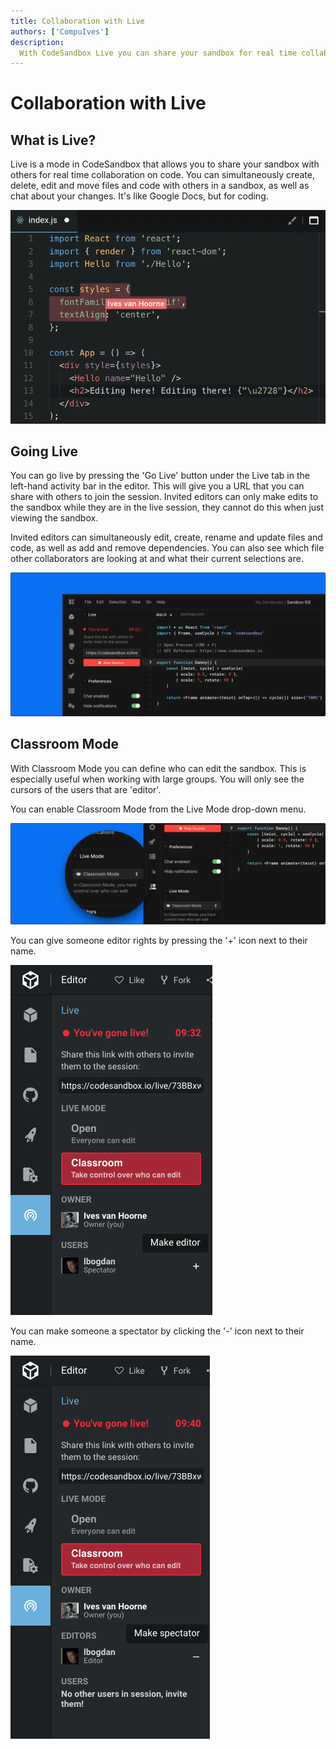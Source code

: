 ```yaml
---
title: Collaboration with Live
authors: ['CompuIves']
description:
  With CodeSandbox Live you can share your sandbox for real time collaboration.
---
```


# Collaboration with Live

## What is Live?

Live is a mode in CodeSandbox that allows you to share your sandbox with others
for real time collaboration on code. You can simultaneously create, delete, edit
and move files and code with others in a sandbox, as well as chat about your
changes. It's like Google Docs, but for coding.

![Live mode](./images/live-screenshot.png)

## Going Live

You can go live by pressing the 'Go Live' button under the Live tab in the
left-hand activity bar in the editor. This will give you a URL that you can
share with others to join the session. Invited editors can only make edits to
the sandbox while they are in the live session, they cannot do this when just
viewing the sandbox.

Invited editors can simultaneously edit, create, rename and update files and
code, as well as add and remove dependencies. You can also see which file other
collaborators are looking at and what their current selections are.

![Going Live](./images/live-live.png)

## Classroom Mode

With Classroom Mode you can define who can edit the sandbox. This is especially
useful when working with large groups. You will only see the cursors of the
users that are 'editor'.

You can enable Classroom Mode from the Live Mode drop-down menu.

![Classroom mode](./images/live-classroom.png)

You can give someone editor rights by pressing the '+' icon next to their name.

![Going Live](./images/live-make-editor.png)

You can make someone a spectator by clicking the '-' icon next to their name.

![Going Live](./images/live-make-spectator.png)
